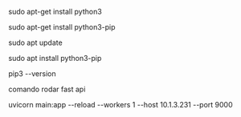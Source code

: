 sudo apt-get install python3

sudo apt-get install python3-pip

sudo apt update

sudo apt install python3-pip

pip3 --version

comando rodar fast api

uvicorn main:app --reload --workers 1 --host 10.1.3.231 --port 9000   
